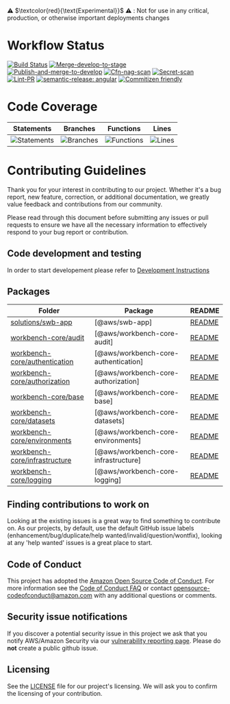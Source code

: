 
⚠️ $\textcolor{red}{\text{Experimental}}$ ⚠️ : Not for use in any critical, production, or otherwise important deployments
changes
# Workflow Status
[![Build Status](https://github.com/awslabs/solution-spark-on-aws/workflows/Build-and-test/badge.svg)](https://github.com/awslabs/solution-spark-on-aws/workflows/Build-and-test/badge.svg)
[![Merge-develop-to-stage](https://github.com/awslabs/solution-spark-on-aws/workflows/Merge-develop-to-stage/badge.svg)](https://github.com/awslabs/solution-spark-on-aws/workflows/Merge-develop-to-stage/badge.svg)
[![Publish-and-merge-to-develop](https://github.com/awslabs/solution-spark-on-aws/workflows/Publish-and-merge-to-develop/badge.svg)](https://github.com/awslabs/solution-spark-on-aws/workflows/Publish-and-merge-to-develop/badge.svg)
[![Cfn-nag-scan](https://github.com/awslabs/solution-spark-on-aws/workflows/Cfn-nag-scan/badge.svg)](https://github.com/awslabs/solution-spark-on-aws/workflows/Cfn-nag-scan/badge.svg)
[![Secret-scan](https://github.com/awslabs/solution-spark-on-aws/workflows/Secret-scan/badge.svg)](https://github.com/awslabs/solution-spark-on-aws/workflows/Secret-scan/badge.svg)
[![Lint-PR](https://github.com/awslabs/solution-spark-on-aws/workflows/Lint-pr/badge.svg)](https://github.com/awslabs/solution-spark-on-aws/workflows/Lint-pr/badge.svg)
[![semantic-release: angular](https://img.shields.io/badge/semantic--release-angular-e10079?logo=semantic-release)](https://github.com/semantic-release/semantic-release)
[![Commitizen friendly](https://img.shields.io/badge/commitizen-friendly-brightgreen.svg)](http://commitizen.github.io/cz-cli/)

# Code Coverage
| Statements                  | Branches                | Functions                 | Lines             |
| --------------------------- | ----------------------- | ------------------------- | ----------------- |
| ![Statements](https://img.shields.io/badge/statements-87.14%25-yellow.svg?style=flat) | ![Branches](https://img.shields.io/badge/branches-84.85%25-yellow.svg?style=flat) | ![Functions](https://img.shields.io/badge/functions-88.5%25-yellow.svg?style=flat) | ![Lines](https://img.shields.io/badge/lines-87.64%25-yellow.svg?style=flat) |

# Contributing Guidelines

Thank you for your interest in contributing to our project. Whether it's a bug report, new feature, correction, or additional documentation, we greatly value feedback and contributions from our community.

Please read through this document before submitting any issues or pull requests to ensure we have all the necessary information to effectively respond to your bug report or contribution.

## Code development and testing

In order to start developement please refer to [Development Instructions](./DEVELOPMENT.md#solution-spark-on-aws-development-instructions)

<!-- GENERATED PROJECT SUMMARY START -->

## Packages

<!-- the table below was generated using the ./repo-scripts/repo-toolbox script -->

| Folder | Package | README |
| ------ | ------- | ------ |
| [solutions/swb-app](./solutions/swb-app/) | [@aws/swb-app] | [README](./solutions/swb-app/README.md)
| [workbench-core/audit](./workbench-core/audit/) | [@aws/workbench-core-audit] | [README](./workbench-core/audit/README.md)
| [workbench-core/authentication](./workbench-core/authentication/) | [@aws/workbench-core-authentication] | [README](./workbench-core/authentication/README.md)
| [workbench-core/authorization](./workbench-core/authorization/) | [@aws/workbench-core-authorization] | [README](./workbench-core/authorization/README.md)
| [workbench-core/base](./workbench-core/base/) | [@aws/workbench-core-base] | [README](./workbench-core/base/README.md)
| [workbench-core/datasets](./workbench-core/datasets/) | [@aws/workbench-core-datasets] | [README](./workbench-core/datasets/README.md)
| [workbench-core/environments](./workbench-core/environments/) | [@aws/workbench-core-environments] | [README](./workbench-core/environments/README.md)
| [workbench-core/infrastructure](./workbench-core/infrastructure/) | [@aws/workbench-core-infrastructure] | [README](./workbench-core/infrastructure/README.md)
| [workbench-core/logging](./workbench-core/logging/) | [@aws/workbench-core-logging] | [README](./workbench-core/logging/README.md)
<!-- GENERATED PROJECT SUMMARY END -->

## Finding contributions to work on

Looking at the existing issues is a great way to find something to contribute on. As our projects, by default, use the default GitHub issue labels (enhancement/bug/duplicate/help wanted/invalid/question/wontfix), looking at any 'help wanted' issues is a great place to start.

## Code of Conduct

This project has adopted the [Amazon Open Source Code of Conduct](https://aws.github.io/code-of-conduct).
For more information see the [Code of Conduct FAQ](https://aws.github.io/code-of-conduct-faq) or contact
opensource-codeofconduct@amazon.com with any additional questions or comments.

## Security issue notifications

If you discover a potential security issue in this project we ask that you notify AWS/Amazon Security via our [vulnerability reporting page](http://aws.amazon.com/security/vulnerability-reporting/). Please do **not** create a public github issue.

## Licensing

See the [LICENSE](LICENSE) file for our project's licensing. We will ask you to confirm the licensing of your contribution.
